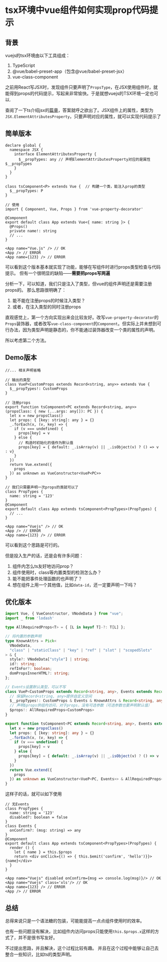 # tsx环境中vue组件如何实现prop代码提示

## 背景

vuejs的tsx环境由以下工具组成：

1. TypeScript
2. @vue/babel-preset-app（包含@vue/babel-preset-jsx）
3. vue-class-component

之前用React写JSX时，发现组件只要声明了`PropsType`，在JSX使用组件时，就能得到props的代码提示，写起来非常愉快。于是就想vuejs的TSX环境一定也可以.

查阅了一下ts介绍jsx的[篇章](https://www.typescriptlang.org/docs/handbook/jsx.html)，答案就呼之欲出了。JSX组件上的属性，类型为`JSX.ElementAttributesProperty`，只要声明对应的属性，就可以实现代码提示了



## 简单版本

```tsx
declare global {
  namespace JSX {
    interface ElementAttributesProperty {
      $__propTypes: any	// 声明ElementAttributesProperty对应的是属性$__propTypes
    }
  }
}

class tsComponent<P> extends Vue {	// 构建一个类，能注入prop的类型
  $__propTypes: P
}
  
// 使用
import { Component, Vue, Props } from 'vue-property-decorator'

@Component
export default class App extends Vue<{ name: string }> {
  @Props()
  private name!: string
  // ...
}

<App name="Vue.js" /> // OK
<App /> // ERROR
<App name={123} /> // ERROR
```

可以看到这个版本基本就实现了功能，能够在写组件时进行props类型检查与代码提示。
但有一个很明显的缺陷——**需要把props写两遍**

分析一下，可以知道，我们只是注入了类型，但vue的组件声明还是需要注册props的。
那么思路很明确了：

1. 能不能在注册props的时候注入类型？
2. 或者，在注入类型的同时注册props

直观感觉上，第一个方向实现出来会比较友好。改写`vue-property-decorator`的`Props`装饰器，或者改写`vue-class-component`的`Component`。但实际上并未想到可行办法，因为类型声明是静态的，你不能通过装饰器改变一个类的属性的声明。

所以考虑第二个方法。

## Demo版本

```tsx
//... 相关声明省略

// 输出的类型
class VueP<CustomProps extends Record<string, any>> extends Vue {
  $__propTypes!: CustomProps
}

// 注册props
export function tsComponent<PC extends Record<string, any>> (propsClass: { new (...args: any[]): PC }) {
  let x = new propsClass()
  let props: { [key: string]: any } = {}
  _.forEach(x, (v, key) => {
    if (v === undefined) {
      props[key] = v
    } else {
      // 构造时初始化的值作为默认值
      props[key] = { default: _.isArray(v) || _.isObject(v) ? () => v : v}
    }
  })
  return Vue.extend({
    props
  }) as unknown as VueConstructor<VueP<PC>>
}

// 我们只需要声明一次props的类就可以了
class PropTypes {
  name: string = '123'
}
@Component
export default class App extends tsComponent<PropTypes>(PropTypes) {
  // ...
}

<App name="Vuejs" /> // OK
<App /> // ERROR
<App name={123} /> // ERROR
```

可以看到这个思路是可行的。

但是投入生产的话，还是会有许多问题：

1. 组件内怎么ts友好地访问prop？
2. 组件使用时，class等内置类型的检测怎么办？
3. 能不能把事件处理函数的也声明了？
4. 想在组件上用一个其他值，比如`data-id`，还一定要声明一下吗？

## 优化版本

```ts
import Vue, { VueConstructor, VNodeData } from "vue";
import _ from 'lodash'

type AllRequiredProps<T> = { [L in keyof T]-?: T[L] };

// 将内置的参数声明
type KnownAttrs = Pick<
  VNodeData,
  "class" | "staticClass" | "key" | "ref" | "slot" | "scopedSlots"
> & {
  style?: VNodeData["style"] | string;
  id?: string;
  refInFor?: boolean;
  domPropsInnerHTML?: string;
};

// Events设置默认类型，可以不写
class VueP<CustomProps extends Record<string, any>, Events extends Record<string, any> = {}> extends Vue {
  // 保留Record<string, any>提供自定义空间
  $__propTypes!: CustomProps & Events & KnownAttrs & Record<string, any>
  // 声明$props供组内访问，对于props，没有可选参数（可选参数也要声明默认值）
  $props!: AllRequiredProps<CustomProps>
}

export function tsComponent<PC extends Record<string, any>, Events extends Record<string, any> = {}> (propsClass: { new (...args: any[]): PC }) {
  let x = new propsClass()
  let props: { [key: string]: any } = {}
  _.forEach(x, (v, key) => {
    if (v === undefined) {
      props[key] = v
    } else {
      props[key] = { default: _.isArray(v) || _.isObject(v) ? () => v : v}
    }
  })
  return Vue.extend({
    props
  }) as unknown as VueConstructor<VueP<PC, Events>> & AllRequiredProps<PC>
}
```

这样子的话，就可以如下使用

```tsx
// 无Events
class PropTypes {
  name: string = '123'
  disabled?: boolean = false
}
class Events {
  onConfirm?: (msg: string) => any
}
@Component
export default class App extends tsComponent<PropTypes>(PropTypes) {
  render () {
    let { name } = this.$props
    return <div onClick={() => { this.$emit('confirm', 'hello')}}>{name}</div>
  }
}

<App name="Vuejs" disabled onConfirm={msg => console.log(msg)}/> // OK
<App name="Vuejs" class='xls'/> // OK
<App name={123} /> // ERROR
<App /> // ERROR
```

## 总结

总得来说只是一个语法糖的包装，可能能提高一点点组件使用时的效率。

也有一些问题没有解决，比如组件内访问props只能使用`this.$props.x`这样的方式了，并不是很书写友好。

不过提出思路，并且解决，这个过程比较有趣。
并且在这个过程中能够让自己去整合一些知识，比如ts的类型声明。